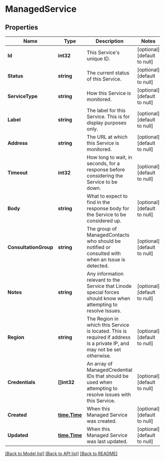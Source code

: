 # ManagedService

## Properties
Name | Type | Description | Notes
------------ | ------------- | ------------- | -------------
**Id** | **int32** | This Service&#x27;s unique ID.  | [optional] [default to null]
**Status** | **string** | The current status of this Service.  | [optional] [default to null]
**ServiceType** | **string** | How this Service is monitored.  | [optional] [default to null]
**Label** | **string** | The label for this Service. This is for display purposes only.  | [optional] [default to null]
**Address** | **string** | The URL at which this Service is monitored.  | [optional] [default to null]
**Timeout** | **int32** | How long to wait, in seconds, for a response before considering the Service to be down.  | [optional] [default to null]
**Body** | **string** | What to expect to find in the response body for the Service to be considered up.  | [optional] [default to null]
**ConsultationGroup** | **string** | The group of ManagedContacts who should be notified or consulted with when an Issue is detected.  | [optional] [default to null]
**Notes** | **string** | Any information relevant to the Service that Linode special forces should know when attempting to resolve Issues.  | [optional] [default to null]
**Region** | **string** | The Region in which this Service is located. This is required if address is a private IP, and may not be set otherwise.  | [optional] [default to null]
**Credentials** | **[]int32** | An array of ManagedCredential IDs that should be used when attempting to resolve issues with this Service.  | [optional] [default to null]
**Created** | [**time.Time**](time.Time.md) | When this Managed Service was created. | [optional] [default to null]
**Updated** | [**time.Time**](time.Time.md) | When this Managed Service was last updated. | [optional] [default to null]

[[Back to Model list]](../README.md#documentation-for-models) [[Back to API list]](../README.md#documentation-for-api-endpoints) [[Back to README]](../README.md)

